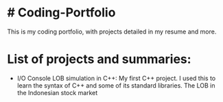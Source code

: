 # # Coding-Portfolio
This is my coding portfolio, with projects detailed in my resume and more.

# List of projects and summaries:
- I/O Console LOB simulation in C++:
My first C++ project. I used this to learn the syntax of C++ and some of its standard libraries.
The LOB in the Indonesian stock market 
